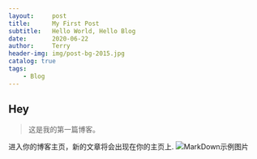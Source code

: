 ```yaml
---
layout:     post                    
title:      My First Post               
subtitle:   Hello World, Hello Blog 
date:       2020-06-22              
author:     Terry                      
header-img: img/post-bg-2015.jpg   
catalog: true                       
tags:                               
    - Blog
---
```


## Hey
>这是我的第一篇博客。

进入你的博客主页，新的文章将会出现在你的主页上.
![MarkDown示例图片](http://upload-images.jianshu.io/upload_images/2178672-eb2effd6b942a500.jpg?imageMogr2/auto-orient/strip%7CimageView2/2/w/1240)
